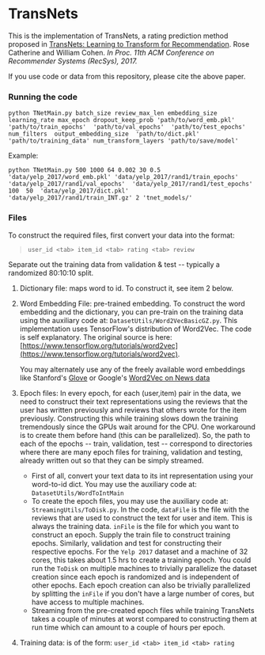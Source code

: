 # TransNets

This is the implementation of TransNets, a rating prediction method proposed in 
[TransNets: Learning to Transform for Recommendation](https://arxiv.org/pdf/1704.02298.pdf). 
Rose Catherine and William Cohen. _In Proc. 11th ACM Conference on Recommender Systems (RecSys), 2017._

If you use code or data from this repository, please cite the above paper.

### Running the code

`python TNetMain.py batch_size review_max_len embedding_size learning_rate max_epoch dropout_keep_prob 'path/to/word_emb.pkl'  'path/to/train_epochs'  'path/to/val_epochs'  'path/to/test_epochs'  num_filters  output_embedding_size  'path/to/dict.pkl'  'path/to/training_data' num_transform_layers 'path/to/save/model' `

Example:

`python TNetMain.py 500 1000 64 0.002 30 0.5 'data/yelp_2017/word_emb.pkl' 'data/yelp_2017/rand1/train_epochs' 'data/yelp_2017/rand1/val_epochs'  'data/yelp_2017/rand1/test_epochs'  100  50  'data/yelp_2017/dict.pkl'  'data/yelp_2017/rand1/train_INT.gz' 2 'tnet_models/'  `

### Files

To construct the required files, first convert your data into the format: 
> `user_id <tab> item_id <tab> rating <tab> review`

Separate out the training data from validation & test -- typically a randomized 80:10:10 split.

1. Dictionary file: maps word to id. To construct it, see item 2 below.
2. Word Embedding File: pre-trained embedding. To construct the word embedding 
and the dictionary, you can pre-train on the training data using the auxiliary code at: 
`DatasetUtils/Word2VecBasicGZ.py`. This implementation uses TensorFlow's distribution 
of Word2Vec. The code is self explanatory. The original source is here: [https://www.tensorflow.org/tutorials/word2vec](https://www.tensorflow.org/tutorials/word2vec). 

   You may alternately use any of the freely available word embeddings like Stanford's [Glove](https://nlp.stanford.edu/projects/glove/) or Google's [Word2Vec on News data](https://code.google.com/archive/p/word2vec/)
3. Epoch files: In every epoch, for each (user,item) pair in the data, 
we need to construct their text representations using the reviews that the user has written 
previously and reviews that others wrote for the item previously. Constructing this while 
training slows down the training tremendously since the GPUs wait around for the CPU. One 
workaround is to create them before hand (this can be parallelized). So, the path to each of the 
epochs -- train, validation, test -- correspond to directories where there are many epoch files 
for training, validation and testing, already written out so that they can be simply streamed.

   * First of all, convert your text data to its int representation using your word-to-id dict. You may use the auxiliary code at: `DatasetUtils/WordToIntMain`
   * To create the epoch files, you may use the auxiliary code at: `StreamingUtils/ToDisk.py`. In the code, `dataFile` is the file with the reviews that are used to construct the text for user and item. This is always the training data. `inFile` is the file for which you want to construct an epoch. Supply the train file to construct training epochs. Similarly, validation and test for constructing their respective epochs. For the `Yelp 2017` dataset and a machine of 32 cores, this takes about 1.5 hrs to create a training epoch. You could run the `ToDisk` on multiple machines to trivially parallelize the dataset creation since each epoch is randomized and is independent of other epochs. Each epoch creation can also be trivially parallelized by splitting the `inFile` if you don't have a large number of cores, but have access to multiple machines. 
   * Streaming from the pre-created epoch files while training TransNets takes a couple of minutes at worst compared to constructing them at run time which can amount to a couple of hours per epoch.
4. Training data: is of the form:
`user_id <tab> item_id <tab> rating`







